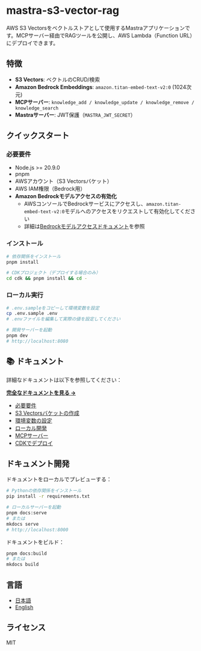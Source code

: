 # mastra-s3-vector-rag

AWS S3 Vectorsをベクトルストアとして使用するMastraアプリケーションです。MCPサーバー経由でRAGツールを公開し、AWS Lambda（Function URL）にデプロイできます。

## 特徴

- **S3 Vectors**: ベクトルのCRUD/検索
- **Amazon Bedrock Embeddings**: `amazon.titan-embed-text-v2:0` (1024次元)
- **MCPサーバー**: `knowledge_add / knowledge_update / knowledge_remove / knowledge_search`
- **Mastraサーバー**: JWT保護（`MASTRA_JWT_SECRET`）

## クイックスタート

### 必要要件

- Node.js >= 20.9.0
- pnpm
- AWSアカウント（S3 Vectorsバケット）
- AWS IAM権限（Bedrock用）
- **Amazon Bedrockモデルアクセスの有効化**
  - AWSコンソールでBedrockサービスにアクセスし、`amazon.titan-embed-text-v2:0`モデルへのアクセスをリクエストして有効化してください
  - 詳細は[Bedrockモデルアクセスドキュメント](https://docs.aws.amazon.com/bedrock/latest/userguide/model-access.html)を参照

### インストール

```bash
# 依存関係をインストール
pnpm install

# CDKプロジェクト（デプロイする場合のみ）
cd cdk && pnpm install && cd -
```

### ローカル実行

```bash
# .env.sampleをコピーして環境変数を設定
cp .env.sample .env
# .envファイルを編集して実際の値を設定してください

# 開発サーバーを起動
pnpm dev
# http://localhost:8080
```

## 📚 ドキュメント

詳細なドキュメントは以下を参照してください：

**[完全なドキュメントを見る →](https://tied-inc.github.io/mastra-s3-vector-rag/)**

- [必要要件](https://tied-inc.github.io/mastra-s3-vector-rag/ja/setup/requirements/)
- [S3 Vectorsバケットの作成](https://tied-inc.github.io/mastra-s3-vector-rag/ja/setup/s3-vectors/)
- [環境変数の設定](https://tied-inc.github.io/mastra-s3-vector-rag/ja/setup/environment/)
- [ローカル開発](https://tied-inc.github.io/mastra-s3-vector-rag/ja/development/local/)
- [MCPサーバー](https://tied-inc.github.io/mastra-s3-vector-rag/ja/development/mcp-server/)
- [CDKでデプロイ](https://tied-inc.github.io/mastra-s3-vector-rag/ja/deployment/cdk/)

## ドキュメント開発

ドキュメントをローカルでプレビューする：

```bash
# Pythonの依存関係をインストール
pip install -r requirements.txt

# ローカルサーバーを起動
pnpm docs:serve
# または
mkdocs serve
# http://localhost:8000
```

ドキュメントをビルド：

```bash
pnpm docs:build
# または
mkdocs build
```

## 言語

- [日本語](README.md)
- [English](README_en.md)

## ライセンス

MIT
